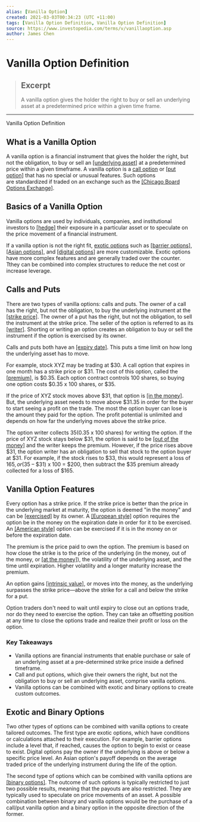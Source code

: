 ```yaml
---
alias: [Vanilla Option]
created: 2021-03-03T00:34:23 (UTC +11:00)
tags: [Vanilla Option Definition, Vanilla Option Definition]
source: https://www.investopedia.com/terms/v/vanillaoption.asp
author: James Chen
---
```


# Vanilla Option Definition

> ## Excerpt
> A vanilla option gives the holder the right to buy or sell an underlying asset at a predetermined price within a given time frame.

---

Vanilla Option Definition
## What is a Vanilla Option

A vanilla option is a financial instrument that gives the holder the right, but not the obligation, to buy or sell an [[underlying asset]](https://www.investopedia.com/terms/u/underlying-asset.asp) at a predetermined price within a given timeframe. A vanilla option is a [call option](https://www.investopedia.com/terms/c/calloption.asp) or [[put option]](https://www.investopedia.com/terms/p/putoption.asp) that has no special or unusual features. Such options are standardized if traded on an exchange such as the [[Chicago Board Options Exchange]](https://www.investopedia.com/terms/c/cboe.asp). 

## Basics of a Vanilla Option

Vanilla options are used by individuals, companies, and institutional investors to [[hedge]](https://www.investopedia.com/terms/h/hedge.asp) their exposure in a particular asset or to speculate on the price movement of a financial instrument.

If a vanilla option is not the right fit, [exotic options](https://www.investopedia.com/terms/e/exoticoption.asp) such as [[barrier options]](https://www.investopedia.com/terms/b/barrieroption.asp), [[Asian options]](https://www.investopedia.com/terms/a/asianoption.asp), and [[digital options]](https://www.investopedia.com/terms/d/digitaloption.asp) are more customizable. Exotic options have more complex features and are generally traded over the counter. Tthey can be combined into complex structures to reduce the net cost or increase leverage.

## Calls and Puts

There are two types of vanilla options: calls and puts. The owner of a call has the right, but not the obligation, to buy the underlying instrument at the [[strike price]](https://www.investopedia.com/terms/s/strikeprice.asp). The owner of a put has the right, but not the obligation, to sell the instrument at the strike price. The seller of the option is referred to as its [[writer]](https://www.investopedia.com/terms/w/writing-an-option.asp). Shorting or writing an option creates an obligation to buy or sell the instrument if the option is exercised by its owner.

Calls and puts both have an [[expiry date]](https://www.investopedia.com/terms/e/expirationdate.asp). This puts a time limit on how long the underlying asset has to move.

For example, stock XYZ may be trading at $30. A call option that expires in one month has a strike price or $31. The cost of this option, called the [[premium]](https://www.investopedia.com/terms/p/premium.asp), is $0.35. Each option contract controls 100 shares, so buying one option costs $0.35 x 100 shares, or $35.

If the price of XYZ stock moves above $31, that option is [[in the money]](https://www.investopedia.com/terms/i/inthemoney.asp). But, the underlying asset needs to move above $31.35 in order for the buyer to start seeing a profit on the trade. The most the option buyer can lose is the amount they paid for the option. The profit potential is unlimited and depends on how far the underlying moves above the strike price.

The option writer collects $35 ($0.35 x 100 shares) for writing the option. If the price of XYZ stock stays below $31, the option is said to be [[out of the money]](https://www.investopedia.com/terms/o/outofthemoney.asp) and the writer keeps the premium. However, if the price rises above $31, the option writer has an obligation to sell that stock to the option buyer at $31. For example, if the stock rises to $33, this would represent a loss of $165, or ($35 – $31) x 100 = $200, then subtract the $35 premium already collected for a loss of $165.

## Vanilla Option Features

Every option has a strike price. If the strike price is better than the price in the underlying market at maturity, the option is deemed "in the money" and can be [[exercised]](https://www.investopedia.com/terms/e/exercise.asp) by its owner. A [[European style]](https://www.investopedia.com/terms/e/europeanoption.asp) option requires the option be in the money on the expiration date in order for it to be exercised. An [[American style]](https://www.investopedia.com/terms/a/americanoption.asp) option can be exercised if it is in the money on or before the expiration date.

The premium is the price paid to own the option. The premium is based on how close the strike is to the price of the underlying (in the money, out of the money, or [[at the money]](https://www.investopedia.com/terms/a/atthemoney.asp)), the volatility of the underlying asset, and the time until expiration. Higher volatility and a longer maturity increase the premium.

An option gains [[intrinsic value]](https://www.investopedia.com/terms/i/intrinsicvalue.asp), or moves into the money, as the underlying surpasses the strike price—above the strike for a call and below the strike for a put. 

Option traders don't need to wait until expiry to close out an options trade, nor do they need to exercise the option. They can take an offsetting position at any time to close the options trade and realize their profit or loss on the option.

### Key Takeaways

-   Vanilla options are financial instruments that enable purchase or sale of an underlying asset at a pre-determined strike price inside a defined timeframe.
-   Call and put options, which give their owners the right, but not the obligation to buy or sell an underlying asset, comprise vanilla options.
-   Vanilla options can be combined with exotic and binary options to create custom outcomes.

## Exotic and Binary Options

Two other types of options can be combined with vanilla options to create tailored outcomes. The first type are exotic options, which have conditions or calculations attached to their execution. For example, barrier options include a level that, if reached, causes the option to begin to exist or cease to exist. Digital options pay the owner if the underlying is above or below a specific price level. An Asian option's payoff depends on the average traded price of the underlying instrument during the life of the option.

The second type of options which can be combined with vanilla options are [[binary options]](https://www.investopedia.com/terms/b/binary-option.asp). The outcome of such options is typically restricted to just two possible results, meaning that the payouts are also restricted. They are typically used to speculate on price movements of an asset. A possible combination between binary and vanilla options would be the purchase of a call/put vanilla option and a binary option in the opposite direction of the former.
